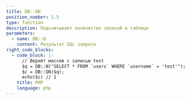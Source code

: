 ```yaml
---
title: DB::QN
position_number: 1.5
type: function
description: Подсчитывает количество записей в таблице
parameters:
  - name: DB::Q
    content: Результат SQL запроса
right_code_blocks:
  - code_block: |-
      // Вернёт массив с записью test
      $q = DB::N("SELECT * FROM `users` WHERE `username` = 'test'");
      $c = DB::QN($q);
      echo($c) // 1
    title: PHP
    language: php
---
```



